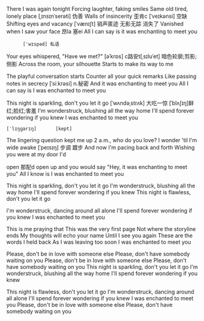 There I was again tonight
Forcing laughter, faking smiles
Same old tired, lonely place
         [ˌɪnsɪnˈserəti] 伪善
Walls of insincerity
                  歪肯c  [ˈveɪkənsi] 空缺
Shifting eyes and vacancy
[ˈvænɪʃt] 销声匿迹 无影无踪 消失了
Vanished when I  saw your face
昂la       塞ei
All I can say is   it was  enchanting to meet you

          [ˈwɪspəd] 私语 
Your eyes whispered, "Have we met?"
[əˈkrɒs]              c路安t[ˌsɪluˈet] 暗色轮廓;剪影;侧影
Across the room, your silhouette
Starts to make its way to me

The playful conversation starts
Counter all your quick remarks Like 
passing notes in secrecy [ˈsiːkrəsi] n.秘密
And it  was enchanting to meet you
All I can say  is I was enchanted to meet you



This night is sparkling, don't you let it go
    [ˈwʌndəˌstrʌk] 大吃一惊  [ˈblʌʃɪŋ]鲜红;脸红;害羞
I'm wonderstruck, blushing all the way home
I'll spend forever wondering if you knew
I was enchanted to meet you



    [ˈlɪŋɡərɪŋ]       [kept] 
The lingering question kept me up
2 a.m., who do you love?
I wonder 'til I'm wide awake
           [ˈpeɪsɪŋ] 步调 踱步
And now I'm pacing back and forth
Wishing you were at my door I'd   

open 那配d 
open up and you would say
"Hey, it was    enchanting to meet you"
All I know is I was enchanted to meet you

This night is sparkling, don't you let it go
I'm wonderstruck, blushing all the way home
I'll spend forever wondering if you knew
This night is flawless, don't you let it go
                  
I'm wonderstruck, dancing around all alone
I'll spend forever wondering if you knew
I was enchanted to meet you

This is me praying that
This was the very first page
Not where the storyline ends
My thoughts will echo your name
Until I see you again
These are the words I held back
As I was leaving too soon
I was enchanted to meet you

Please, don't be in love with someone else
Please, don't have somebody waiting on you
Please, don't be in love with someone else
Please, don't have somebody waiting on you
This night is sparkling, don't you let it go
I'm wonderstruck, blushing all the way home
I'll spend forever wondering if you knew

This night is flawless, don't you let it go
I'm wonderstruck, dancing around all alone
I'll spend forever wondering if you knew
I was enchanted to meet you
Please, don't be in love with someone else
Please, don't have somebody waiting on you